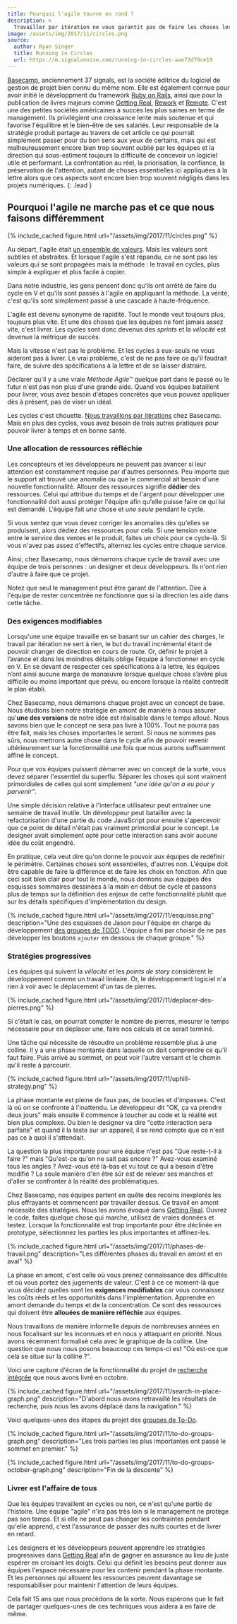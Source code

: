 ```yaml
---
title: Pourquoi l'agile tourne en rond ?
description: >
  Travailler par itération ne vous garantit pas de faire les choses les plus utiles, c'est pour cela qu'il vous faut aussi apprendre à protéger l'attention de vos équipes pendant la phase de conception.
image: /assets/img/2017/11/circles.png
source:
  author: Ryan Singer
  title: Running in Circles
  url: https://m.signalvnoise.com/running-in-circles-aae73d79ce19
---
```


[Basecamp](https://basecamp.com/about), anciennement 37 signals, est la société
éditrice du logiciel de gestion de projet bien connu du même nom. Elle est
également connue pour avoir initié le développment du framework [Ruby on
Rails](http://rubyonrails.org/), ainsi que pour la publication de livres majeurs
comme [Getting Real](https://basecamp.com/books/getting-real),
[Rework](https://basecamp.com/books/rework) et
[Remote](https://basecamp.com/books/remote). C'est une des petites sociétés américaines à succès les plus saines en terme de management. Ils privilégient une croissance lente mais soutenue et qui favorise l'équilibre et le bien-être de ses salariés. Leur responsable de la stratégie produit partage au travers de cet article ce qui pourrait simplement passer pour du bon sens aux yeux de certains, mais qui est malheureusement encore bien trop souvent oublié par les équipes et la direction qui sous-estiment toujours la difficulté de concevoir un logiciel utile et performant. La confrontation au réel, la priorisation, la confiance, la préservation de l'attention, autant de choses essentielles ici appliquées à la lettre alors que ces aspects sont encore bien trop souvent négligés dans les projets numériques.
{: .lead }

## Pourquoi l'agile ne marche pas et ce que nous faisons différemment

{% include_cached figure.html
 url="/assets/img/2017/11/circles.png"
%}

Au départ, l'agile était [un ensemble de valeurs](http://agilemanifesto.org/iso/fr/manifesto.html). Mais les valeurs sont subtiles et abstraites. Et lorsque l'agile s'est répandu, ce ne sont pas les valeurs qui se sont propagées mais la méthode : le travail en cycles, plus simple à expliquer et plus facile à copier.

Dans notre industrie, les gens pensent donc qu'ils ont arrêté de faire du cycle en V et qu'ils sont passés à l'agile en appliquant la méthode. La vérité, c'est qu'ils sont simplement passé à une cascade à haute-fréquence.

L'agile est devenu synonyme de rapidité. Tout le monde veut toujours plus, toujours plus vite. Et une des choses que les équipes ne font jamais assez vite, c'est livrer. Les cycles sont donc devenus des _sprints_ et la _vélocité_ est devenue la métrique de succès.

Mais la vitesse n'est pas le problème. Et les cycles à eux-seuls ne vous aideront pas à livrer. Le vrai problème, c'est de ne pas faire ce qu'il faudrait faire, de suivre des spécifications à la lettre et de se laisser distraire.

Déclarer qu'il y a une vraie *Méthode Agile™* quelque part dans le passé ou le futur n'est pas non plus d'une grande aide. Quand vos équipes bataillent pour livrer, vous avez besoin d'étapes concrètes que vous pouvez appliquer dès à présent, pas de viser un idéal.

Les cycles c'est chouette. [Nous travaillons par itérations](https://m.signalvnoise.com/how-we-set-up-our-work-cbce3d3d9cae) chez Basecamp. Mais en plus des cycles, vous avez besoin de trois autres pratiques pour pouvoir livrer à temps et en bonne santé.

### Une allocation de ressources réfléchie

Les concepteurs et les développeurs ne peuvent pas avancer si leur attention est constamment requise par d'autres personnes. Peu importe que le support ait trouvé une anomalie ou que le commercial ait besoin d'une nouvelle fonctionnalité. Allouer des ressources signifie **dédier** des ressources. Celui qui attribue du temps et de l'argent pour développer une fonctionnalité doit aussi protéger l'équipe afin qu'elle puisse faire ce qui lui est demandé. L'équipe fait *une* chose et *une seule* pendant le cycle.

Si vous sentez que vous devez corriger les anomalies dès qu'elles se produisent, alors dédiez des ressources pour cela. Si une tension existe entre le service des ventes et le produit, faites un choix pour ce cycle-là. Si vous n'avez pas assez d'effectifs, alternez les cycles entre chaque service.

Ainsi, chez Basecamp, nous démarrons chaque cycle de travail avec une équipe de trois personnes : un designer et deux développeurs. Ils n'ont rien d'autre à faire que ce projet. 

Notez que seul le management peut être garant de l'attention. Dire à l'équipe de rester concentrée ne fonctionne que si la direction les aide dans cette tâche.

### Des exigences modifiables

Lorsqu'une une équipe travaille en se basant sur un cahier des charges, le travail par itération ne sert à rien, le but du travail incrémental étant de pouvoir changer de direction en cours de route. Or, définir le projet à l’avance et dans les moindres détails oblige l’équipe à fonctionner en cycle en V. En se devant de respecter ces spécifications à la lettre, les équipes n’ont ainsi aucune marge de manœuvre lorsque quelque chose s’avère plus difficile ou moins important que prévu, ou encore lorsque la réalité contredit le plan établi.

Chez Basecamp, nous démarrons chaque projet avec un concept de base. Nous étudions bien notre stratégie en amont de manière à nous assurer qu'**une des versions** de notre idée est réalisable dans le temps alloué. Nous savons bien que le concept ne sera pas livré à 100%. Tout ne pourra pas être fait, mais les choses importantes le seront. Si nous ne sommes pas sûrs, nous mettrons autre chose dans le cycle afin de pouvoir revenir ultérieurement sur la fonctionnalité une fois que nous aurons suffisamment affiné le concept.

Pour que vos équipes puissent démarrer avec un concept de la sorte, vous devez séparer l'essentiel du superflu. Séparer les choses qui sont vraiment primordiales de celles qui sont simplement *"une idée qu'on a eu pour y parvenir"*.

Une simple décision relative à l'interface utilisateur peut entrainer une semaine de travail inutile. Un développeur peut batailler avec la refactorisation d'une partie du code JavaScript pour ensuite s'apercevoir que ce point de détail n'était pas vraiment primordial pour le concept. Le designer avait simplement opté pour cette interaction sans avoir aucune idée du coût engendré.

En pratique, cela veut dire qu'on donne le pouvoir aux équipes de redéfinir le périmètre. Certaines choses sont essentielles, d'autres non. L'équipe doit être capable de faire la différence et de faire les choix en fonction. 
Afin que ceci soit bien clair pour tout le monde, nous donnons aux équipes des esquisses sommaires dessinées à la main en début de cycle et passons plus de temps sur la définition des enjeux de cette fonctionnalité plutôt que sur les détails spécifiques d'implémentation du design.

{% include_cached figure.html url="/assets/img/2017/11/esquisse.png"
description="Une des esquisses de Jason pour l'équipe en charge du développement
[des groupes de
TODO](https://m.signalvnoise.com/new-in-basecamp-3-to-do-groups-6e19efc65fcc).
L'équipe a fini par choisir de ne pas développer les boutons `ajouter` en dessous de chaque groupe." %}

### Stratégies progressives

Les équipes qui suivent la _vélocité_ et les _points de story_ considèrent le développement comme un travail linéaire. Or, le développement logiciel n'a rien à voir avec le déplacement d'un tas de pierres.

{% include_cached figure.html
 url="/assets/img/2017/11/deplacer-des-pierres.png"
%}

Si c'était le cas, on pourrait compter le nombre de pierres, mesurer le temps nécessaire pour en déplacer une, faire nos calculs et ce serait terminé.

Une tâche qui nécessite de résoudre un problème ressemble plus à une colline. Il y a une phase montante dans laquelle on doit comprendre ce qu'il faut faire. Puis arrivé au sommet, on peut voir l'autre versant et le chemin qu'il reste à parcourir.

{% include_cached figure.html
 url="/assets/img/2017/11/uphill-strategy.png" %}

La phase montante est pleine de faux pas, de boucles et d'impasses. C'est là où on se confronte à l'inattendu. Le développeur dit "OK, ça va prendre deux jours" mais ensuite il commence à toucher au code et la réalité est bien plus complexe. Ou bien le designer va dire "cette interaction sera parfaite" et quand il la teste sur un appareil, il se rend compte que ce n'est pas ce à quoi il s'attendait.

La question la plus importante pour une équipe n'est pas "Que reste-t-il à faire ?" mais "Qu'est-ce qu'on ne sait pas encore ?" Avez-vous examiné tous les angles ? Avez-vous été là-bas et vu tout ce qui a besoin d'être modifié ? La seule manière d'en être sûr est de relever ses manches et d'aller se confronter à la réalité des problématiques.

Chez Basecamp, nos équipes partent en quête des recoins inexplorés les plus effrayants et commencent par travailler dessus. Ce travail en amont nécessite des stratégies. Nous les avons évoqué dans [Getting Real](https://basecamp.com/books/getting-real). Ouvrez le code, faites quelque chose qui marche, utilisez de vraies données et testez. Lorsque la fonctionnalité est trop importante pour être déclinée en prototype, sélectionnez les parties les plus importantes et affinez-les.

{% include_cached figure.html
 url="/assets/img/2017/11/phases-de-travail.png"
 description="Les différentes phases du travail en amont et en aval" %}

La phase en amont, c'est celle où vous prenez connaissance des difficultés et où vous portez des jugements de valeur. C'est à ce ce moment-là que vous décidez quelles sont les **exigences modifiables** car vous connaissez les coûts réels et les opportunités dans l'implémentation. Apprendre en amont demande du temps et de la concentration. Ce sont des ressources qui doivent être **allouées de manière réfléchie** aux équipes.

Nous travaillons de manière informelle depuis de nombreuses années en nous focalisant sur les inconnues et en nous y attaquant en priorité. Nous avons récemment formalisé cela avec le graphique de la colline. Une question que nous nous posons beaucoup ces temps-ci est "Où est-ce que cela se situe sur la colline ?".

Voici une capture d'écran de la fonctionnalité du projet de [recherche intégrée](https://m.signalvnoise.com/new-search-and-more-in-basecamp-3-2a34020be96) que nous avons livré en octobre.

{% include_cached figure.html
url="/assets/img/2017/11/search-in-place-graph.png"
description="D'abord nous avons retravaillé les résultats de recherche, puis
nous les avons déplacé dans la navigation." %}

Voici quelques-unes des étapes du projet des [groupes de To-Do](https://m.signalvnoise.com/new-in-basecamp-3-to-do-groups-6e19efc65fcc).

{% include_cached figure.html
 url="/assets/img/2017/11/to-do-groups-graph.png"
 description="Les trois parties les plus importantes ont passé le sommet en premier." %}

{% include_cached figure.html
 url="/assets/img/2017/11/to-do-groups-october-graph.png"
 description="Fin de la descente" %}

### Livrer est l'affaire de tous

Que les équipes travaillent en cycles ou non, ce n'est qu'une partie de l'histoire. Une équipe "agile" n'ira pas très loin si le management ne protège pas son temps. Et si elle ne peut pas changer les contraintes pendant qu'elle apprend, c'est l'assurance de passer des nuits courtes et de livrer en retard.

Les designers et les développeurs peuvent apprendre les stratégies progressives dans [Getting Real](https://basecamp.com/books/getting-real) afin de gagner en assurance au lieu de juste espérer en croisant les doigts. Celui qui définit les besoins peut donner aux équipes l'espace nécessaire pour les contenir pendant la phase montante. Et les personnes qui allouent les ressources peuvent davantage se responsabiliser pour maintenir l'attention de leurs équipes.

Cela fait 15 ans que nous procédons de la sorte. Nous espérons que le fait de partager quelques-unes de ces techniques vous aidera à en faire de même.
